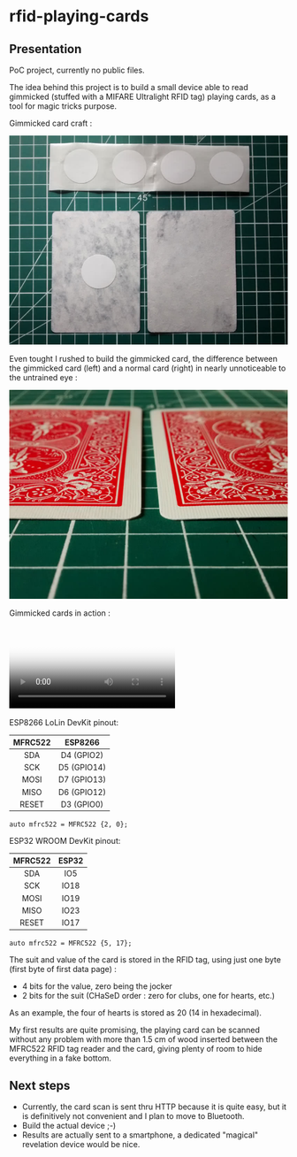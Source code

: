 # rfid-playing-cards

## Presentation

PoC project, currently no public files.

The idea behind this project is to build a small device able to read gimmicked (stuffed with a MIFARE Ultralight RFID tag) playing cards, as a tool for magic tricks purpose.

Gimmicked card craft :

![](rfid_playing_card_craft.jpg "Splitted cards with a RFID tag roughly in the center")

Even tought I rushed to build the gimmicked card, the difference between the gimmicked card (left) and a normal card (right) in nearly unnoticeable to the untrained eye :

![](rfid_playing_card_compare.jpg)

Gimmicked cards in action :

<video controls="true" allowfullscreen="true" poster="rfid_playing_card_live_small.jpg">
    <source src="rfid_playing_card_live_small.mp4" type="video/mp4">
    <source src="rfid_playing_card_live_small.webm" type="video/webm">
</video>

ESP8266 LoLin DevKit pinout:

| MFRC522 |   ESP8266   |
|:-------:|:-----------:|
|   SDA   |  D4 (GPIO2) |
|   SCK   | D5 (GPIO14) |
|   MOSI  | D7 (GPIO13) |
|   MISO  | D6 (GPIO12) |
|  RESET  |  D3 (GPIO0) |

`auto mfrc522 = MFRC522 {2, 0};`

ESP32 WROOM DevKit pinout:

| MFRC522 | ESP32 |
|:-------:|:-----:|
|   SDA   |  IO5  |
|   SCK   | IO18  |
|   MOSI  | IO19  |
|   MISO  | IO23  |
|  RESET  | IO17  |

`auto mfrc522 = MFRC522 {5, 17};`

The suit and value of the card is stored in the RFID tag, using just one byte (first byte of first data page) :

- 4 bits for the value, zero being the jocker
- 2 bits for the suit (CHaSeD order : zero for clubs, one for hearts, etc.)

As an example, the four of hearts is stored as 20 (14 in hexadecimal).

My first results are quite promising, the playing card can be scanned without any problem with more than 1.5 cm of wood inserted between the MFRC522 RFID tag reader and the card, giving plenty of room to hide everything in a fake bottom.

## Next steps

- Currently, the card scan is sent thru HTTP because it is quite easy, but it is definitively not convenient and I plan to move to Bluetooth.
- Build the actual device ;-)
- Results are actually sent to a smartphone, a dedicated "magical" revelation device would be nice. 
